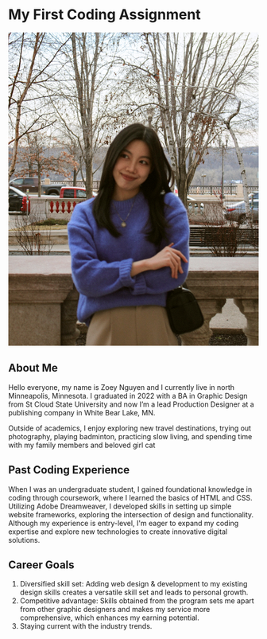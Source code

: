 # My First Coding Assignment

![alt text](IMG_0993.JPG)

## About Me
Hello everyone, my name is Zoey Nguyen and I currently live in north Minneapolis, Minnesota. I graduated in 2022 with a BA in Graphic Design from St Cloud State University and now I’m a lead Production Designer at a publishing company in White Bear Lake, MN.

Outside of academics, I enjoy exploring new travel destinations, trying out photography, playing badminton, practicing slow living, and spending time with my family members and beloved girl cat
## Past Coding Experience
When I was an undergraduate student, I gained foundational knowledge in coding through coursework, where I learned the basics of HTML and CSS. Utilizing Adobe Dreamweaver, I developed skills in setting up simple website frameworks, exploring the intersection of design and functionality. Although my experience is entry-level, I'm eager to expand my coding expertise and explore new technologies to create innovative digital solutions.
## Career Goals
1. Diversified skill set: Adding web design & development to my existing design skills creates a versatile skill set and leads to personal growth.
2. Competitive advantage: Skills obtained from the program sets me apart from other graphic designers and makes my service more comprehensive, which enhances my earning potential.
3. Staying current with the industry trends.